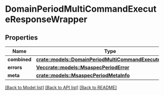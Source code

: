# DomainPeriodMultiCommandExecuteResponseWrapper

## Properties

Name | Type | Description | Notes
------------ | ------------- | ------------- | -------------
**combined** | [**crate::models::DomainPeriodMultiCommandExecuteResponse**](domain.MultiCommandExecuteResponse.md) |  |
**errors** | [**Vec<crate::models::MsaspecPeriodError>**](msaspec.Error.md) |  |
**meta** | [**crate::models::MsaspecPeriodMetaInfo**](msaspec.MetaInfo.md) |  |

[[Back to Model list]](../README.md#documentation-for-models) [[Back to API list]](../README.md#documentation-for-api-endpoints) [[Back to README]](../README.md)
